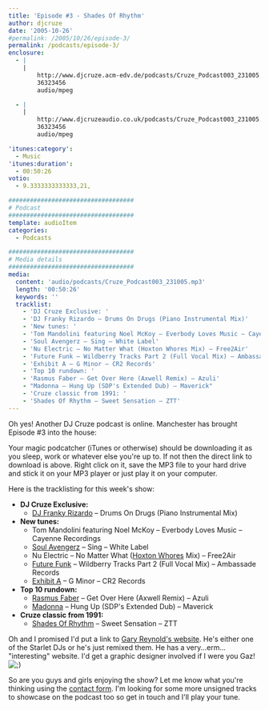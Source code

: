 ```yaml
---
title: 'Episode #3 - Shades Of Rhythm'
author: djcruze
date: '2005-10-26'
#permalink: /2005/10/26/episode-3/
permalink: /podcasts/episode-3/
enclosure:
  - |
    |
        http://www.djcruze.acm-edv.de/podcasts/Cruze_Podcast003_231005.mp3
        36323456
        audio/mpeg

  - |
    |
        http://www.djcruzeaudio.co.uk/podcasts/Cruze_Podcast003_231005.mp3
        36323456
        audio/mpeg

'itunes:category':
  - Music
'itunes:duration':
  - 00:50:26
votio:
  - 9.3333333333333,21,

###################################
# Podcast
###################################
template: audioItem
categories:
  - Podcasts

###################################
# Media details
###################################
media:
  content: 'audio/podcasts/Cruze_Podcast003_231005.mp3'
  length: '00:50:26'
  keywords: ''
  tracklist:
    - 'DJ Cruze Exclusive: '
    - 'DJ Franky Rizardo – Drums On Drugs (Piano Instrumental Mix)'
    - 'New tunes: '
    - 'Tom Mandolini featuring Noel McKoy – Everbody Loves Music – Cayenne Recordings'
    - 'Soul Avengerz – Sing – White Label'
    - 'Nu Electric – No Matter What (Hoxton Whores Mix) – Free2Air'
    - 'Future Funk – Wildberry Tracks Part 2 (Full Vocal Mix) – Ambassade Records'
    - 'Exhibit A – G Minor – CR2 Records'
    - 'Top 10 rundown: '
    - 'Rasmus Faber – Get Over Here (Axwell Remix) – Azuli'
    - "Madonna – Hung Up (SDP's Extended Dub) – Maverick"
    - 'Cruze classic from 1991: '
    - 'Shades Of Rhythm – Sweet Sensation – ZTT'
---
```


Oh yes! Another DJ Cruze podcast is online. Manchester has brought Episode #3 into the house:

Your magic podcatcher (iTunes or otherwise) should be downloading it as you sleep, work or whatever else you're up to. If not then the direct link to download is above. Right click on it, save the MP3 file to your hard drive and stick it on your MP3 player or just play it on your computer.

Here is the tracklisting for this week's show:

- **DJ Cruze Exclusive:**
  - [DJ Franky Rizardo][3] – Drums On Drugs (Piano Instrumental Mix)
- **New tunes:**
  - Tom Mandolini featuring Noel McKoy – Everbody Loves Music – Cayenne Recordings
  - [Soul Avengerz][4] – Sing – White Label
  - Nu Electric – No Matter What ([Hoxton Whores][5] Mix) – Free2Air
  - [Future Funk][6] – Wildberry Tracks Part 2 (Full Vocal Mix) – Ambassade Records
  - [Exhibit A][7] – G Minor – CR2 Records
- **Top 10 rundown:**
  - [Rasmus Faber][8] – Get Over Here (Axwell Remix) – Azuli
  - [Madonna][9] – Hung Up (SDP's Extended Dub) – Maverick
- **Cruze classic from 1991:**
  - [Shades Of Rhythm][10] – Sweet Sensation – ZTT

Oh and I promised I'd put a link to [Gary Reynold's website][11]. He's either one of the Starlet DJs or he's just remixed them. He has a very...erm... "interesting" website. I'd get a graphic designer involved if I were you Gaz! <img src="http://www.djcruze.co.uk/cms/wp-includes/images/smilies/icon_wink.gif" alt=";)" class="wp-smiley" />

So are you guys and girls enjoying the show? Let me know what you're thinking using the [contact form][12]. I'm looking for some more unsigned tracks to showcase on the podcast too so get in touch and I'll play your tune.

[1]: http://www.djcruzeaudio.co.uk/podcasts/Cruze_Podcast003_231005.mp3
[2]: http://www.djcruze.co.uk/cms/podcasts/feed/rss2
[3]: http://www.dj-franky.nl/
[4]: http://www.soulavengerz.com/
[5]: http://www.hoxtonwhores.com/
[6]: http://www.future-funk.com/
[7]: http://www.leecabrera.com/
[8]: http://www.farplane.com/
[9]: http://www.madonna.com/
[10]: http://www.shadesofrhythm.co.uk/
[11]: http://www.gazworld.com/
[12]: http://www.djcruze.co.uk/cms/contact/
